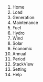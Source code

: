 1. Home
2. Load
3. Generation
4. Maintenance
5. Fuel
6. Hydro
7. Wind
8. Solar
9. Economic
10. Annual
11. Period
12. StackView
13. Setting
14. Help
